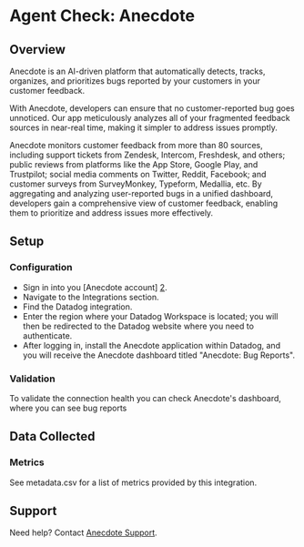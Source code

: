 # Agent Check: Anecdote

## Overview

Anecdote is an AI-driven platform that automatically detects, tracks, organizes, and prioritizes bugs reported by your customers in your customer feedback.  

With Anecdote, developers can ensure that no customer-reported bug goes unnoticed. Our app meticulously analyzes all of your fragmented feedback sources in near-real time, making it simpler to address issues promptly.

Anecdote monitors customer feedback from more than 80 sources, including support tickets from Zendesk, Intercom, Freshdesk, and others; public reviews from platforms like the App Store, Google Play, and Trustpilot; social media comments on Twitter, Reddit, Facebook; and customer surveys from SurveyMonkey, Typeform, Medallia, etc. By aggregating and analyzing user-reported bugs in a unified dashboard, developers gain a comprehensive view of customer feedback, enabling them to prioritize and address issues more effectively.

## Setup

### Configuration

- Sign in into you [Anecdote account] [2].
- Navigate to the Integrations section.
- Find the Datadog integration.
- Enter the region where your Datadog Workspace is located; you will then be redirected to the Datadog website where you need to authenticate.
- After logging in, install the Anecdote application within Datadog, and you will receive the Anecdote dashboard titled "Anecdote: Bug Reports".

### Validation

To validate the connection health you can check Anecdote's dashboard, where you can see bug reports

## Data Collected

### Metrics
See metadata.csv for a list of metrics provided by this integration.

## Support

Need help? Contact [Anecdote Support][1].

[1]: hello@anec.app
[2]: app.anecdoteai.com


